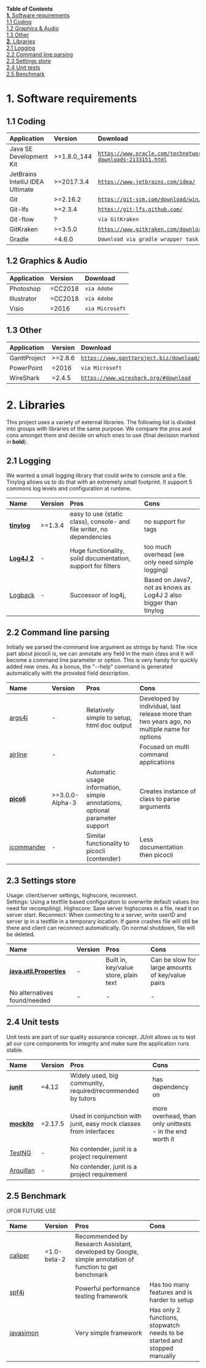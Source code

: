 **Table of Contents**  
[**1.** Software requirements](#1-software-requirements)  
[1.1 Coding](#11-coding)  
[1.2 Graphics & Audio](#12-graphics-audio)  
[1.3 Other](#13-other)  
[**2.** Libraries](#2-libraries)  
[2.1 Logging](#21-logging)  
[2.2 Command line parsing](#22-command-line-parsing)  
[2.3 Settings store](#23-settings-store)  
[2.4 Unit tests](#24-unit-tests)  
[2.5 Benchmark](#25-benchmark)  


# 1. Software requirements

## 1.1 Coding
| Application                      | Version     | Download                                                                                      |
|:---------------------------------|:------------|:----------------------------------------------------------------------------------------------|
| Java SE Development Kit          | >=1.8.0_144 | [``https://www.oracle.com/technetwork/java/javase/downloads/jdk8-downloads-2133151.html``][1] |
| JetBrains IntelliJ IDEA Ultimate | >=2017.3.4  | [``https://www.jetbrains.com/idea/``][2]                                                      |
| Git                              | >=2.16.2    | [``https://git-scm.com/download/win/``][3]                                                    |
| Git-lfs                          | >=2.3.4     | [``https://git-lfs.github.com/``][4]                                                          |
| Git-flow                         | ?           | ``via GitKraken``                                                                             |
| GitKraken                        | >=3.5.0     | [``https://www.gitkraken.com/download/``][5]                                                  |
| Gradle                           | =4.6.0      | ``Download via gradle wrapper task``                                                          |

## 1.2 Graphics & Audio
| Application | Version | Download          |
|:------------|:--------|:------------------|
| Photoshop   | =CC2018 | ``via Adobe``     |
| Illustrator | =CC2018 | ``via Adobe``     |
| Visio       | =2016   | ``via Microsoft`` |

## 1.3 Other
| Application  | Version | Download                                            |
|:-------------|:--------|:----------------------------------------------------|
| GanttProject | >=2.8.6 | [``https://www.ganttproject.biz/download/free``][6] |
| PowerPoint   | =2016   | ``via Microsoft``                                   |
| WireShark    | =2.4.5  | [``https://www.wireshark.org/#download``][7]        |

# 2. Libraries
This project uses a variety of external libraries. The following list is divided into groups with libraries of the same purpose. We compare the pros and cons amongst them and decide on which ones to use (final decision marked in **bold**).

## 2.1 Logging
We wanted a small logging library that could write to console and a file. Tinylog allows us to do that with an extremely small footprint. It support 5 commons log levels and configuration at runtime.

| Name             | Version | Pros                                                                  | Cons                                                             |
|:-----------------|:--------|:----------------------------------------------------------------------|:-----------------------------------------------------------------|
| [**tinylog**][8] | >=1.3.4 | easy to use (static class), console- and file writer, no dependencies | no support for tags                                              |
| [**Log4J 2**][9] | -       | Huge functionality, solid documentation, support for filters          | too much overhead (we only need simple logging)                  |
| [Logback][10]    | -       | Successor of log4j,                                                   | Based on Java7, not as knows as Log4J 2 also bigger than tinylog |


## 2.2 Command line parsing
Initially we parsed the command line argument as strings by hand. The nice part about picocli is, we can annotate any field in the main class and it will become a command line parameter or option. This is very handy for quickly added new ones. As a bonus, the "--help" command is generated automatically with the provided field description.

| Name             | Version         | Pros                                                                        | Cons                                                                                        |
|:-----------------|:----------------|:----------------------------------------------------------------------------|:--------------------------------------------------------------------------------------------|
| [args4j][15]     | -               | Relatively simple to setup, html doc output                                 | Developed by individual, last release more than two years ago, no multiple name for options |
| [airline][12]    | -               |                                                                             | Focused on multi command applications                                                       |
| [**picoli**][14] | >=3.0.0-Alpha-3 | Automatic usage information, simple annotations, optional parameter support | Creates instance of class to parse arguments                                                |
| [jcommander][17] | -               | Similar functionality to picocli (contender)                                | Less documentation then picocli                                                             |


## 2.3 Settings store
Usage: client/server settings, highscore, reconnect.  
Settings: Using a textfile based configuration to overwrite default values (no need for recompiling).
Highscore: Save server highscores in a file, read it on server start.
Reconnect: When connecting to a server, write userID and server ip in a textfile in a temporary location. If game crashes file will still be there and client can reconnect automatically. On normal shutdown, file will be deleted.

| Name                           | Version | Pros                                  | Cons                                             |
|:-------------------------------|:--------|:--------------------------------------|:-------------------------------------------------|
| [**java.util.Properties**][18] | -       | Built in, key/value store, plain text | Can be slow for large amounts of key/value pairs |
| No alternatives found/needed   | -       | -                                     | -                                                |



## 2.4 Unit tests
Unit tests are part of our quality assurance concept. JUnit allows us to test all our core components for integrity and make sure the application runs stable.

| Name              | Version | Pros                                                              | Cons                                                     |
|:------------------|:--------|:------------------------------------------------------------------|:---------------------------------------------------------|
| [**junit**][19]   | =4.12   | Widely used, big community, required/recommended by tutors        | has dependency on                                        |
| [**mockito**][20] | =2.17.5 | Used in conjunction with junit, easy mock classes from interfaces | more overhead, than only unittests - in the end worth it |
| [TestNG][24]      | -       | No contender, junit is a project requirement                      |                                                          |
| [Arquillan][25]   | -       | No contender, junit is a project requirement                      |                                                          |

## 2.5 Benchmark
//FOR FUTURE USE

| Name            | Version     | Pros                                                                                                   | Cons                                                                     |
|:----------------|:------------|:-------------------------------------------------------------------------------------------------------|:-------------------------------------------------------------------------|
| [caliper][21]   | =1.0-beta-2 | Recommended by Research Assistant, developed by Google, simple annotation of function to get benchmark |                                                                          |
| [spf4j][22]     |             | Powerful performance testing framework                                                                 | Has too many features and is harder to setup                             |
| [javasimon][23] |             | Very simple framework                                                                                  | Has only 2 functions, stopwatch needs to be started and stopped manually |


[1]: https://www.oracle.com/technetwork/java/javase/downloads/jdk8-downloads-2133151.html
[2]: https://www.jetbrains.com/idea/
[3]: https://git-scm.com/download/win
[4]: https://git-lfs.github.com/
[5]: https://www.gitkraken.com/download
[6]: https://www.ganttproject.biz/download/free
[7]: https://www.wireshark.org/#download
[8]: http://www.tinylog.org/
[9]: https://logging.apache.org/log4j/2.x/
[10]: https://logback.qos.ch/
[11]: https://github.com/argparse4j/argparse4j
[12]: https://github.com/airlift/airline
[13]: https://commons.apache.org/proper/commons-cli/
[14]: http://picocli.info/
[15]: https://github.com/kohsuke/args4j
[16]: https://pholser.github.io/jopt-simple/
[17]: https://github.com/cbeust/jcommander
[18]: https://docs.oracle.com/javase/8/docs/api/java/util/Properties.html
[19]: https://junit.org/junit4/
[20]: http://site.mockito.org/
[21]: https://github.com/google/caliper
[22]: http://www.spf4j.org/
[23]: https://github.com/virgo47/javasimon
[24]: http://testng.org/doc/
[25]: http://arquillian.org/